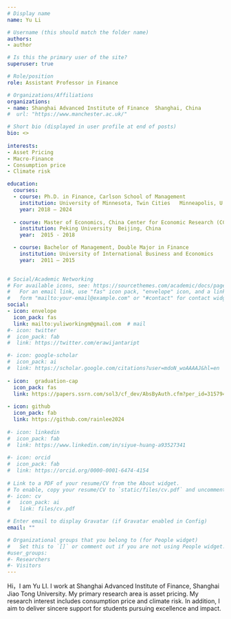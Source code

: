 ```yaml
---
# Display name
name: Yu Li

# Username (this should match the folder name)
authors:
- author

# Is this the primary user of the site?
superuser: true

# Role/position
role: Assistant Professor in Finance

# Organizations/Affiliations
organizations:
- name: Shanghai Advanced Institute of Finance 	Shanghai, China
#  url: "https://www.manchester.ac.uk/"

# Short bio (displayed in user profile at end of posts)
bio: <>
  
interests:
- Asset Pricing
- Macro-Finance
- Consumption price
- Climate risk

education:
  courses:
  - course: Ph.D. in Finance, Carlson School of Management
    institution: University of Minnesota, Twin Cities	Minneapolis, U.S
    year: 2018 – 2024
    
  - course: Master of Economics, China Center for Economic Research (CCER)
    institution: Peking University	Beijing, China
    year:  2015 - 2018

  - course: Bachelor of Management, Double Major in Finance
    institution: University of International Business and Economics 	Beijing, China
    year:  2011 – 2015
     

# Social/Academic Networking
# For available icons, see: https://sourcethemes.com/academic/docs/page-builder/#icons
#   For an email link, use "fas" icon pack, "envelope" icon, and a link in the
#   form "mailto:your-email@example.com" or "#contact" for contact widget.
social:
- icon: envelope
  icon_pack: fas
  link: mailto:yuliworkingm@gmail.com  # mail
#- icon: twitter
#  icon_pack: fab
#  link: https://twitter.com/erawijantaript

#- icon: google-scholar
#  icon_pack: ai
#  link: https://scholar.google.com/citations?user=mdoN_woAAAAJ&hl=en
  
- icon:  graduation-cap
  icon_pack: fas
  link: https://papers.ssrn.com/sol3/cf_dev/AbsByAuth.cfm?per_id=3157945
  
- icon: github
  icon_pack: fab
  link: https://github.com/rainlee2024
  
#- icon: linkedin
#  icon_pack: fab
#  link: https://www.linkedin.com/in/siyue-huang-a93527341
  
#- icon: orcid
#  icon_pack: fab
#  link: https://orcid.org/0000-0001-6474-4154
  
# Link to a PDF of your resume/CV from the About widget.
# To enable, copy your resume/CV to `static/files/cv.pdf` and uncomment the lines below.
#- icon: cv
#   icon_pack: ai
#   link: files/cv.pdf

# Enter email to display Gravatar (if Gravatar enabled in Config)
email: ""

# Organizational groups that you belong to (for People widget)
#   Set this to `[]` or comment out if you are not using People widget.
#user_groups:
#- Researchers
#- Visitors
---
```




Hi，I am Yu LI. I work at Shanghai Advanced Institute of Finance, Shanghai Jiao Tong University. My primary research area is asset pricing. My research interest includes consumption price and climate risk. In addition, I aim to deliver sincere support for students pursuing excellence and impact.

